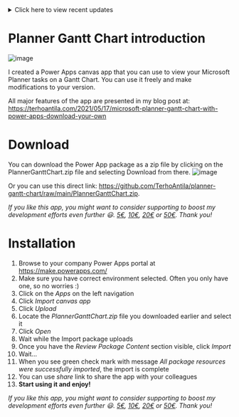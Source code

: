 <details>
  <summary>Click here to view recent updates</summary>

### 1.1.2023
- Start and end date fix for long tasks

### 27.11.2022
- Renamed Categories -> Labels
- Support for 24 labels (categories)
- Possibility to view user's all tasks over all available plans instead of selecting specific plan(s)
- Bug fixing task start and end date handling
- Bug fixing tasks spanning over the year change
- Addition to month selector to easily jump over to the beginning of the next year

### 23.1.2022
- You can now drag tasks back and forth on the timeline
- You can easily adjust task's due date right within the app

https://youtu.be/MojHcE-K1kQ

- A set of predefined themes introduced which you can choose with URL parameter *ganttTheme*. Available values:
  - blue
  - green
  - red
  - gray
  - white
  
### 3.10.2021
- You can now easily apply your own themes to comply with company brand. See more here: https://terhoantila.com/2021/10/03/new-version-of-planner-gantt-chart-released-apply-your-own-themes/
- Bug fixes regarding task start and end date visibility
</details>

# Planner Gantt Chart introduction

![image](https://user-images.githubusercontent.com/10154416/118365499-af499b00-b5a5-11eb-8875-6733519cb943.png)

I created a Power Apps canvas app that you can use to view your Microsoft Planner tasks on a Gantt Chart. You can use it freely and make modifications to your version.

All major features of the app are presented in my blog post at: https://terhoantila.com/2021/05/17/microsoft-planner-gantt-chart-with-power-apps-download-your-own

# Download

You can download the Power App package as a zip file by clicking on the PlannerGanttChart.zip file and selecting Download from there.
![image](https://user-images.githubusercontent.com/10154416/118359280-6be23300-b58b-11eb-8cd0-5403e610784e.png)

Or you can use this direct link: https://github.com/TerhoAntila/planner-gantt-chart/raw/main/PlannerGanttChart.zip.

*If you like this app, you might want to consider supporting to boost my development efforts even further 😃. [5€](https://buy.stripe.com/4gw6qH4KUeNx3dK9AA), [10€](https://buy.stripe.com/28o5mDb9igVFdSo4gh), [20€](https://buy.stripe.com/28o02jgtCgVF15CeUW) or [50€](https://buy.stripe.com/bIY8yP0uEeNx4hO003). Thank you!*

# Installation

1. Browse to your company Power Apps portal at https://make.powerapps.com/
1. Make sure you have correct environment selected. Often you only have one, so no worries :)
1. Click on the *Apps* on the left navigation
1. Click *Import canvas app*
2. Click *Upload* 
3. Locate the *PlannerGanttChart.zip* file you downloaded earlier and select it
4. Click *Open*
5. Wait while the Import package uploads
6. Once you have the *Review Package Content* section visible, click *Import*
7. Wait...
8. When you see green check mark with message *All package resources were successfully imported*, the import is complete
9. You can use *share* link to share the app with your colleagues
10. **Start using it and enjoy!**

*If you like this app, you might want to consider supporting to boost my development efforts even further 😃. [5€](https://buy.stripe.com/4gw6qH4KUeNx3dK9AA), [10€](https://buy.stripe.com/28o5mDb9igVFdSo4gh), [20€](https://buy.stripe.com/28o02jgtCgVF15CeUW) or [50€](https://buy.stripe.com/bIY8yP0uEeNx4hO003). Thank you!*
